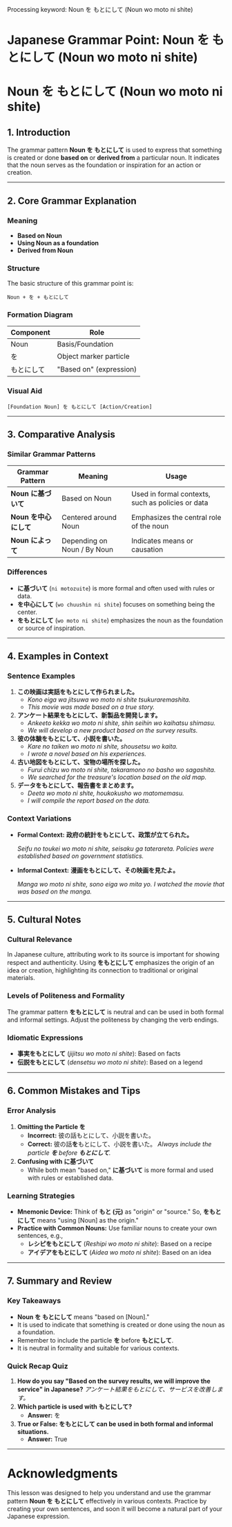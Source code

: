 Processing keyword: Noun を もとにして (Noun wo moto ni shite)
# Japanese Grammar Point: Noun を もとにして (Noun wo moto ni shite)
# Noun を もとにして (Noun wo moto ni shite)
## 1. Introduction
The grammar pattern **Noun を もとにして** is used to express that something is created or done **based on** or **derived from** a particular noun. It indicates that the noun serves as the foundation or inspiration for an action or creation.

---
## 2. Core Grammar Explanation
### Meaning
- **Based on Noun**
- **Using Noun as a foundation**
- **Derived from Noun**
### Structure
The basic structure of this grammar point is:
```plaintext
Noun + を + もとにして
```
### Formation Diagram
| **Component** | **Role**                |
|---------------|-------------------------|
| Noun          | Basis/Foundation        |
| を            | Object marker particle  |
| もとにして    | "Based on" (expression) |
### Visual Aid
```
[Foundation Noun] を もとにして [Action/Creation]
```
---
## 3. Comparative Analysis
### Similar Grammar Patterns
| Grammar Pattern           | Meaning                      | Usage                                           |
|---------------------------|------------------------------|-------------------------------------------------|
| **Noun に基づいて**       | Based on Noun                | Used in formal contexts, such as policies or data |
| **Noun を中心にして**     | Centered around Noun         | Emphasizes the central role of the noun          |
| **Noun によって**         | Depending on Noun / By Noun  | Indicates means or causation                     |
### Differences
- **に基づいて** (`ni motozuite`) is more formal and often used with rules or data.
- **を中心にして** (`wo chuushin ni shite`) focuses on something being the center.
- **をもとにして** (`wo moto ni shite`) emphasizes the noun as the foundation or source of inspiration.
---
## 4. Examples in Context
### Sentence Examples
1. **この映画は実話をもとにして作られました。**
   - *Kono eiga wa jitsuwa wo moto ni shite tsukuraremashita.*
   - *This movie was made based on a true story.*
2. **アンケート結果をもとにして、新製品を開発します。**
   - *Ankeeto kekka wo moto ni shite, shin seihin wo kaihatsu shimasu.*
   - *We will develop a new product based on the survey results.*
3. **彼の体験をもとにして、小説を書いた。**
   - *Kare no taiken wo moto ni shite, shousetsu wo kaita.*
   - *I wrote a novel based on his experiences.*
4. **古い地図をもとにして、宝物の場所を探した。**
   - *Furui chizu wo moto ni shite, takaramono no basho wo sagashita.*
   - *We searched for the treasure's location based on the old map.*
5. **データをもとにして、報告書をまとめます。**
   - *Deeta wo moto ni shite, houkokusho wo matomemasu.*
   - *I will compile the report based on the data.*
### Context Variations
- **Formal Context:**
  **政府の統計をもとにして、政策が立てられた。**
  
  *Seifu no toukei wo moto ni shite, seisaku ga taterareta.*
  *Policies were established based on government statistics.*
- **Informal Context:**
  **漫画をもとにして、その映画を見たよ。**
  
  *Manga wo moto ni shite, sono eiga wo mita yo.*
  *I watched the movie that was based on the manga.*
---
## 5. Cultural Notes
### Cultural Relevance
In Japanese culture, attributing work to its source is important for showing respect and authenticity. Using **をもとにして** emphasizes the origin of an idea or creation, highlighting its connection to traditional or original materials.
### Levels of Politeness and Formality
The grammar pattern **をもとにして** is neutral and can be used in both formal and informal settings. Adjust the politeness by changing the verb endings.
### Idiomatic Expressions
- **事実をもとにして** (*jijitsu wo moto ni shite*): Based on facts
- **伝説をもとにして** (*densetsu wo moto ni shite*): Based on a legend
---
## 6. Common Mistakes and Tips
### Error Analysis
1. **Omitting the Particle を**
   - **Incorrect:** 彼の話もとにして、小説を書いた。
   - **Correct:** 彼の話**を**もとにして、小説を書いた。
   *Always include the particle **を** before **もとにして**.*
2. **Confusing with に基づいて**
   - While both mean "based on," **に基づいて** is more formal and used with rules or established data.
### Learning Strategies
- **Mnemonic Device:**
  Think of **もと (元)** as "origin" or "source." So, **をもとにして** means "using [Noun] as the origin."
- **Practice with Common Nouns:**
  Use familiar nouns to create your own sentences, e.g.,
  - **レシピをもとにして** (*Reshipi wo moto ni shite*): Based on a recipe
  - **アイデアをもとにして** (*Aidea wo moto ni shite*): Based on an idea
---
## 7. Summary and Review
### Key Takeaways
- **Noun を もとにして** means "based on [Noun]."
- It is used to indicate that something is created or done using the noun as a foundation.
- Remember to include the particle **を** before **もとにして**.
- It is neutral in formality and suitable for various contexts.
### Quick Recap Quiz
1. **How do you say "Based on the survey results, we will improve the service" in Japanese?**
   *アンケート結果をもとにして、サービスを改善します。*
2. **Which particle is used with もとにして?**
   - **Answer:** を
3. **True or False: をもとにして can be used in both formal and informal situations.**
   - **Answer:** True
---
# Acknowledgments
This lesson was designed to help you understand and use the grammar pattern **Noun を もとにして** effectively in various contexts. Practice by creating your own sentences, and soon it will become a natural part of your Japanese expression.
